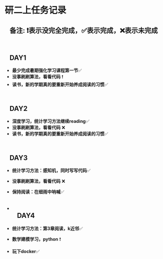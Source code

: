 # **研二上任务记录**
 ## &ensp; **备注: ❗表示没完全完成，✅表示完成，❌表示未完成** 

## <br>&ensp; **DAY1**
- **最少完成暑期强化学习课程第一节**✅
- **没事刷刷算法，看看代码** ❗
- **读书，新的学期真的要重新开始养成阅读的习惯**✅

## <br>&ensp; **DAY2**
- **深度学习，统计学习方法继续reading**✅
- **没事刷刷算法，看看代码** ❌
- **读书，新的学期真的要重新开始养成阅读的习惯**✅

## <br>&ensp; **DAY3**
- **统计学习方法：感知机，同时写写代码**✅
- **没事刷刷算法，看看代码** ❌
- **保持阅读：在细雨中呐喊**✅
  
- ## <br>&ensp; **DAY4**
- **统计学习方法：第3章阅读，k近邻**✅
- **数学建模学习，python** ❗
- **玩下docker**✅
